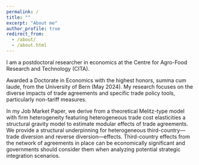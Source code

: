 ```yaml
---
permalink: /
title: ""
excerpt: "About me"
author_profile: true
redirect_from: 
  - /about/
  - /about.html
---
```


I am a postdoctoral researcher in economics at the Centre for Agro-Food Research and Technology (CITA). 

Awarded a Doctorate in Economics with the highest honors, summa cum laude, from the University of Bern (May 2024). My research focuses on the diverse impacts of trade agreements and specific trade policy tools, particularly non-tariff measures.

In my Job Market Paper, we derive from a theoretical Melitz-type model with firm heterogeneity featuring heterogeneous trade cost elasticities a structural gravity model to estimate modular effects of trade agreements. We provide a structural underpinning for heterogeneous third-country—trade diversion and reverse diversion—effects. Third-country effects from the network of agreements in place can be economically significant and governments should consider them when analyzing potential strategic integration scenarios.

